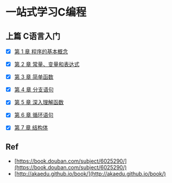 # 一站式学习C编程

## 上篇 C语言入门


* [x] [第 1 章 程序的基本概念](./ch01)
* [x] [第 2 章 常量、变量和表达式](./ch02)
* [x] [第 3 章 简单函数](./ch03)
* [x] [第 4 章 分支语句](./ch04)
* [x] [第 5 章 深入理解函数](./ch05)
* [x] [第 6 章 循环语句](./ch06)
* [x] [第 7 章 结构体](./ch07)



## Ref

* [https://book.douban.com/subject/6025290/](https://book.douban.com/subject/6025290/)
* [http://akaedu.github.io/book/](http://akaedu.github.io/book/)
